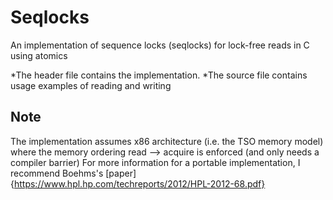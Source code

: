 # Seqlocks
An implementation of sequence locks (seqlocks) for lock-free reads in C using atomics

*The header file contains the implementation.
*The source file contains usage examples of reading and writing

## Note
The implementation assumes x86 architecture (i.e. the TSO memory model) where the memory ordering read --> acquire is enforced (and only needs a compiler barrier)
For more information for a portable implementation, I recommend Boehms's [paper]{https://www.hpl.hp.com/techreports/2012/HPL-2012-68.pdf}
